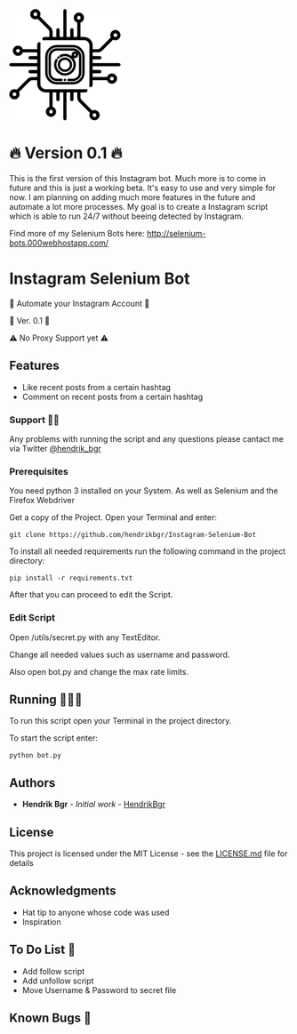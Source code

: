 <img src="./img/logo-icon.svg" alt="alt text" width="200px">

# 🔥 Version 0.1 🔥

This is the first version of this Instagram bot. Much more is to come in future and this is just a working beta. It's easy to use and very simple for now. I am planning on adding much more features in the future and automate a lot more processes. My goal is to create a Instagram script which is able to run 24/7 without beeing detected by Instagram.

Find more of my Selenium Bots here: http://selenium-bots.000webhostapp.com/

# Instagram Selenium Bot

🚀 Automate your Instagram Account 🚀

📌 Ver. 0.1 📌

⚠ No Proxy Support yet ⚠️

## Features

* Like recent posts from a certain hashtag
* Comment on recent posts from a certain hashtag

### Support 👨‍💻

Any problems with running the script and any questions please cantact me via Twitter [@hendrik_bgr](https://twitter.com/Hendrik_bgr)

### Prerequisites

You need python 3 installed on your System.
As well as Selenium and the Firefox Webdriver

Get a copy of the Project. Open your Terminal and enter:

```
git clone https://github.com/hendrikbgr/Instagram-Selenium-Bot
```

To install all needed requirements run the following command in the project directory:

```
pip install -r requirements.txt
```

After that you can proceed to edit the Script.

### Edit Script

Open /utils/secret.py with any TextEditor.

Change all needed values such as username and password.

Also open bot.py and change the max rate limits.

## Running 🏃🏽‍♂️

To run this script open your Terminal in the project directory.

To start the script enter:

```
python bot.py
```

## Authors

* **Hendrik Bgr** - *Initial work* - [HendrikBgr](https://github.com/hendrikbgr)


## License

This project is licensed under the MIT License - see the [LICENSE.md](LICENSE.md) file for details

## Acknowledgments

* Hat tip to anyone whose code was used
* Inspiration

## To Do List 📝

* Add follow script
* Add unfollow script
* Move Username & Password to secret file

## Known Bugs 🐛


